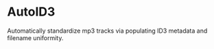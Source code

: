 # AutoID3
Automatically standardize mp3 tracks via populating ID3 metadata and filename uniformity.

